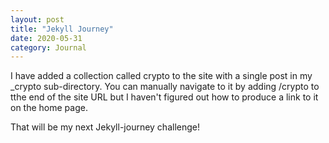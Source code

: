 ```yaml
---
layout: post
title: "Jekyll Journey"
date: 2020-05-31
category: Journal
---
```


I have added a collection called crypto to the site with a single post in my _crypto sub-directory.  You can manually navigate to it by adding /crypto to tthe end of the site URL but I haven't figured out how to produce a link to it on the home page.

That will be my next Jekyll-journey challenge!
